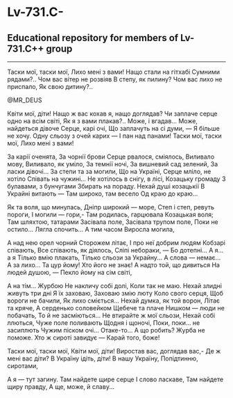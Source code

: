 # Lv-731.C-
## Educational repository for members of  Lv-731.C++ group
---
Таски мої, таски мої,
Лихо мені з вами!
Нащо стали на гітхабі
Сумними рядами?..
Чом вас вітер не розвіяв
В степу, як пилину?
Чом вас лихо не приспало,
Як свою дитину?..

@MR_DEUS 

Квіти мої, діти!
Нащо ж вас кохав я, нащо доглядав?
Чи заплаче серце одно на всім світі,
Як я з вами плакав?.. Може, і вгадав...
Може, найдеться дівоче
Серце, карі очі,
Що заплачуть на сі думи, —
Я більше не хочу.
Одну сльозу з очей карих —
І пан над панами!
Таски мої, таски мої,
Лихо мені з вами! 

За карії оченята,
За чорнії брови
Серце рвалося, сміялось,
Виливало мову,
Виливало, як уміло,
За темнії ночі,
За вишневий сад зелений,
За ласки дівочі...
За степи та за могили,
Що на Україні,
Серце мліло, не хотіло
Співать на чужині...
Не хотілось в снігу, в лісі,
Козацьку громаду
З булавами, з бунчугами
Збирать на пораду.
Нехай душі козацькії
В Украйні витають —
Там широко, там весело
Од краю до краю...

Як та воля, що минулась,
Дніпр широкий — море,
Степ і степ, ревуть пороги,
І могили — гори,-
Там родилась, гарцювала
Козацькая воля;
Там шляхтою, татарами
Засівала поле,
Засівала трупом поле,
Поки не остило...
Лягла спочить... А тим часом
Виросла могила,

А над нею орел чорний
Сторожем літає,
І про неї добрим людям
Кобзарі співають,
Все співають, як діялось,
Сліпі небораки, —
Бо дотепні... А я... а я
Тілько вмію плакать,
Тілько сльози за Украйну...
А слова — немає...
А за лихо... Та цур йому!
Хто його не знає!
А надто той, що дивиться
На людей душою, —
Пекло йому на сім світі,

А на тім...
Журбою
Не накличу собі долі,
Коли так не маю.
Нехай злидні живуть три дні
Я їх заховаю,
Заховаю змію люту
Коло свого серця,
Щоб вороги не бачили,
Як лихо сміється...
Нехай думка, як той ворон,
Літає та кряче,
А серденько соловейком
Щебече та плаче
Нишком — люди не побачать,
То й не засміються...
Не втирайте ж мої сльози,
Нехай собі ллються,
Чуже поле поливають
Щодня і щоночі,
Поки, поки... не засиплють
Чужим піском очі...
Отаке-то... А що робить?
Журба не поможе.
Хто ж сироті завидує —
Карай того, боже!

Таски мої, таски мої,
Квіти мої, діти!
Виростав вас, доглядав вас,-
Де ж мені вас діти?
В Україну ідіть, діти!
В нашу Україну,
Попідтинню, сиротами,

А я — тут загину.
Там найдете щире серце
І слово ласкаве,
Там найдете щиру правду,
А ще, може, й славу...
